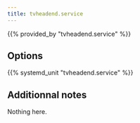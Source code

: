 ```yaml
---
title: tvheadend.service
---
```


{{% provided_by "tvheadend.service" %}}

## Options

{{% systemd_unit "tvheadend.service" %}}

## Additionnal notes

Nothing here.